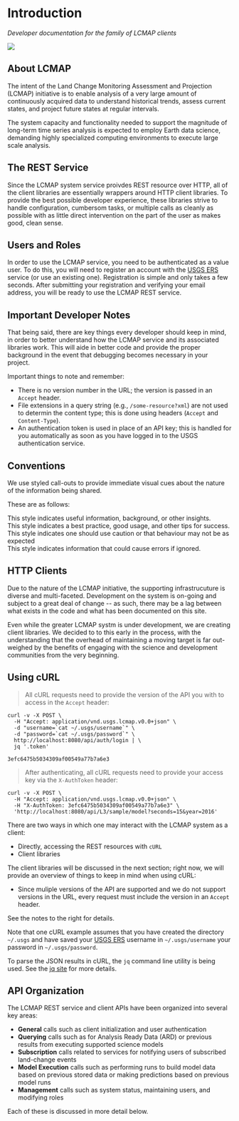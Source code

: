 # Introduction

*Developer documentation for the family of LCMAP clients*

[![][lcmap-logo]][lcmap-logo-large]

[lcmap-logo]: images/lcmap-logo-1-250px.png
[lcmap-logo-large]: images/lcmap-logo-1-1000px.png


## About LCMAP

The intent of the Land Change Monitoring Assessment and Projection (LCMAP) initiative is to enable analysis of a very large amount of continuously acquired data to understand historical trends, assess current states, and project future states at regular intervals.

The system capacity and functionality needed to support the magnitude of long-term time series analysis is expected to employ Earth data science, demanding highly specialized computing environments to execute large scale analysis.


## The REST Service

Since the LCMAP system service proivdes REST resource over HTTP, all of the client libraries are essentially wrappers around HTTP client libraries. To provide the best possible developer experience, these libraries strive to handle configuration, cumbersom tasks, or multiple calls as cleanly as possible with as little direct intervention on the part of the user as makes good, clean sense.


## Users and Roles

In order to use the LCMAP service, you need to be authenticated as a value user. To do this, you will need to register an account with the [USGS ERS](https://ers.cr.usgs.gov/login/) service (or use an existing one). Registration is simple and only takes a few seconds. After submitting your registration and verifying your email address, you will be ready to use the LCMAP REST service.


## Important Developer Notes

That being said, there are key things every developer should keep in mind, in order to better understand how the LCMAP service and its associated libraries work. This will aide in better code and provide the proper background in the event that debugging becomes necessary in your project.

Important things to note and remember:

* There is no version number in the URL; the version is passed in an ``Accept``
  header.
* File extensions in a query string (e.g., ``/some-resource?xml``) are not
  used to determin the content type; this is done using headers (``Accept``
  and ``Content-Type``).
* An authentication token is used in place of an API key; this is handled for
  you automatically as soon as you have logged in to the USGS authentication
  service.


## Conventions

We use styled call-outs to provide immediate visual cues about the nature of
the information being shared.

These are as follows:

<aside class="info">
This style indicates useful information, background, or other insights.
</aside>

<aside class="success">
This style indicates a best practice, good usage, and other tips for success.
</aside>

<aside class="caution">
This style indicates one should use caution or that behaviour may not be as
expected
</aside>

<aside class="danger">
This style indicates information that could cause errors if ignored.
</aside>

## HTTP Clients

Due to the nature of the LCMAP initiative, the supporting infrastrucuture is diverse and multi-faceted. Development on the system is on-going and subject to a great deal of change -- as such, there may be a lag between what exists in the code and what has been documented on this site.

Even while the greater LCMAP systm is under development, we are creating client libraries. We decided to to this early in the process, with the understanding that the overhead of maintaining a moving target is far out-weighed by the benefits of engaging with the science and development communities from the very beginning.


## Using cURL

> All cURL requests need to provide the version of the API you with to access in the ``Accept`` header:


```shell
curl -v -X POST \
  -H "Accept: application/vnd.usgs.lcmap.v0.0+json" \
  -d "username=`cat ~/.usgs/username`" \
  -d "password=`cat ~/.usgs/password`" \
  http://localhost:8080/api/auth/login | \
  jq '.token'
```
```shell
3efc6475b5034309af00549a77b7a6e3
```

> After authenticating, all cURL requests need to provide your access key via the ``X-AuthToken`` header:

```shell
curl -v -X POST \
  -H "Accept: application/vnd.usgs.lcmap.v0.0+json" \
  -H "X-AuthToken: 3efc6475b5034309af00549a77b7a6e3" \
  'http://localhost:8080/api/L3/sample/model?seconds=15&year=2016'
```

There are two ways in which one may interact with the LCMAP system as a
client:

* Directly, accessing the REST resources with ``cURL``
* Client libraries

The client libraries will be discussed in the next section; right now, we will provide an overview of things to keep in mind when using cURL:

* Since muliple versions of the API are supported and we do not support versions in the URL, every request must include the version in an ``Accept`` header.

See the notes to the right for details.

Note that one cURL example assumes that you have created the directory ``~/.usgs`` and have saved your [USGS ERS](https://ers.cr.usgs.gov/login/) username in ``~/.usgs/username`` your password in ``~/.usgs/password``.

<aside class="info">
To parse the JSON results in cURL, the <code>jq</code> command line utility is being used. See the <a href="https://stedolan.github.io/jq/">jq site</a> for more details.
</aside>

## API Organization

The LCMAP REST service and client APIs have been organized into several key areas:

* **General** calls such as client initialization and user authentication
* **Querying** calls such as for Analysis Ready Data (ARD) or previous results from executing supported science models
* **Subscription** calls related to services for notifying users of subscribed land-change events
* **Model Execution** calls such as performing runs to build model data based on previous stored data or making predictions based on previous model runs
* **Management** calls such as system status, maintaining users, and modifying roles

Each of these is discussed in more detail below.


